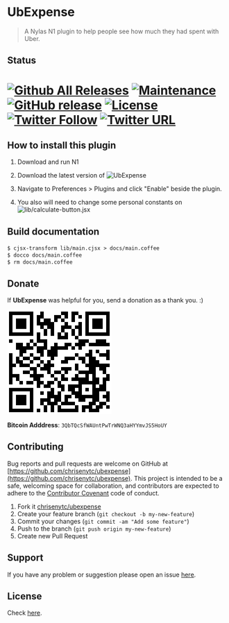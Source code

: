 
# UbExpense

> A Nylas N1 plugin to help people see how much they had spent with Uber.

## Status

# [![Github All Releases](https://img.shields.io/github/downloads/chrisenytc/ubexpense/total.svg?maxAge=2592000)](https://github.com/chrisenytc/ubexpense/releases) [![Maintenance](https://img.shields.io/maintenance/yes/2017.svg?maxAge=2592000)]() [![GitHub release](https://img.shields.io/github/release/chrisenytc/ubexpense.svg?maxAge=2592000)]() [![License](https://img.shields.io/github/license/chrisenytc/ubexpense.svg?maxAge=2592000)](https://github.com/chrisenytc/ubexpense/blob/master/LICENSE) [![Twitter Follow](https://img.shields.io/twitter/follow/chrisenytc.svg?style=social&label=Follow&maxAge=2592000)](http://twitter.com/chrisenytc) [![Twitter URL](https://img.shields.io/twitter/url/http/shields.io.svg?style=social&maxAge=2592000)](https://twitter.com/intent/tweet?text=Awesome%20https://github.com/chrisenytc/ubexpense%20via%20@chrisenytc)

## How to install this plugin

1. Download and run N1

2. Download the latest version of ![UbExpense](https://github.com/chrisenytc/ubexpense/releases/latest)

3. Navigate to Preferences > Plugins and click "Enable" beside the plugin.

4. You also will need to change some personal constants on ![lib/calculate-button.jsx](lib/calculate-button.jsx#L16)

## Build documentation

```shell
$ cjsx-transform lib/main.cjsx > docs/main.coffee
$ docco docs/main.coffee
$ rm docs/main.coffee
```

## Donate

If **UbExpense** was helpful for you, send a donation as a thank you. :)

![Bitcoin](bitcoin-address.png)

**Bitcoin Adddress**: `3QbTQcSfWAUntPwTrWNQ3aHYYmvJS5HoUY`

## Contributing

Bug reports and pull requests are welcome on GitHub at [https://github.com/chrisenytc/ubexpense](https://github.com/chrisenytc/ubexpense). This project is intended to be a safe, welcoming space for collaboration, and contributors are expected to adhere to the [Contributor Covenant](http://contributor-covenant.org) code of conduct.

1. Fork it [chrisenytc/ubexpense](https://github.com/chrisenytc/ubexpense/fork)
2. Create your feature branch (`git checkout -b my-new-feature`)
3. Commit your changes (`git commit -am "Add some feature"`)
4. Push to the branch (`git push origin my-new-feature`)
5. Create new Pull Request

## Support
If you have any problem or suggestion please open an issue [here](https://github.com/chrisenytc/ubexpense/issues).

## License 

Check [here](LICENSE).
